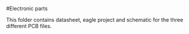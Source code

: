 #Electronic parts

This folder contains datasheet, eagle project and schematic for the three different PCB files.
